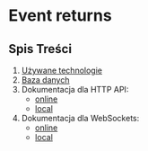# Event returns

## Spis Treści
1. [Używane technologie](docs/TECH-STACK.md)
2. [Baza danych](docs/DATABASE.md)
3. Dokumentacja dla HTTP API:
    - [online](https://app.swaggerhub.com/apis/dawidkrol/event-returns_api/1.0.0)
    - [local](docs/openapi.yaml)
4. Dokumentacja dla WebSockets:
    - [online](https://studio.asyncapi.com/?share=1903cbb4-a2d8-4cf8-9b6c-2311a973e458)
    - [local](docs/asyncapi.yaml)

